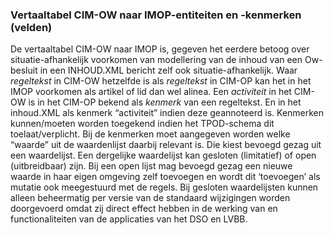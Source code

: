 ### Vertaaltabel CIM-OW naar IMOP-entiteiten en -kenmerken (velden)

De vertaaltabel CIM-OW naar IMOP is, gegeven het eerdere betoog over
situatie-afhankelijk voorkomen van modellering van de inhoud van een Ow-besluit
in een INHOUD.XML bericht zelf ook situatie-afhankelijk. Waar *regeltekst* in
CIM-OW hetzelfde is als *regeltekst* in CIM-OP kan het in het IMOP voorkomen als
artikel of lid dan wel alinea. Een *activiteit* in het CIM-OW is in het CIM-OP
bekend als *kenmerk* van een regeltekst. En in het inhoud.XML als kenmerk
“activiteit” indien deze geannoteerd is. Kenmerken kunnen/moeten worden
toegekend indien het TPOD-schema dit toelaat/verplicht. Bij de kenmerken moet
aangegeven worden welke “waarde” uit de waardenlijst daarbij relevant is. Die
kiest bevoegd gezag uit een waardelijst. Een dergelijke waardelijst kan gesloten
(limitatief) of open (uitbreidbaar) zijn. Bij een open lijst mag bevoegd gezag
een nieuwe waarde in haar eigen omgeving zelf toevoegen en wordt dit ‘toevoegen’
als mutatie ook meegestuurd met de regels. Bij gesloten waardelijsten kunnen
alleen beheermatig per versie van de standaard wijzigingen worden doorgevoerd
omdat zij direct effect hebben in de werking van en functionaliteiten van de
applicaties van het DSO en LVBB.
